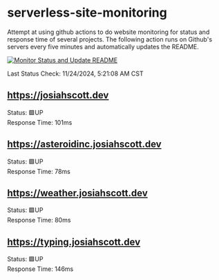 # serverless-site-monitoring
Attempt at using github actions to do website monitoring for status and response time of several projects. The following action runs on Github's servers every five minutes and automatically updates the README.  

[![Monitor Status and Update README](https://github.com/JosiahSco/serverless-site-monitoring/actions/workflows/monitor.yaml/badge.svg)](https://github.com/JosiahSco/serverless-site-monitoring/actions/workflows/monitor.yaml)

Last Status Check: 11/24/2024, 5:21:08 AM CST

## https://josiahscott.dev
Status: 🟩UP  
Response Time: 101ms

## https://asteroidinc.josiahscott.dev
Status: 🟩UP  
Response Time: 78ms

## https://weather.josiahscott.dev
Status: 🟩UP  
Response Time: 80ms

## https://typing.josiahscott.dev
Status: 🟩UP  
Response Time: 146ms

